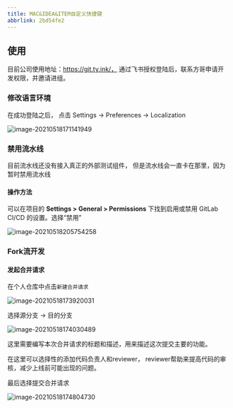 ```yaml
---
title: MAC&IDEA&ITEM自定义快捷键
abbrlink: 2bd54fe2
---
```



## 使用

目前公司使用地址：https://git.ty.ink/， 通过飞书授权登陆后，联系方哥申请开发权限，并邀请进组。 

### 修改语言环境

在成功登陆之后， 点击 Settings -> Preferences ->  Localization 

![image-20210518171141949](https://gitee.com/Goook/pictures/raw/master/uPic/image-20210518171141949.png)



### 禁用流水线

目前流水线还没有接入真正的外部测试组件， 但是流水线会一直卡在那里，因为暂时禁用流水线

#### 操作方法

可以在项目的 **Settings > General > Permissions** 下找到启用或禁用 GitLab CI/CD 的设置。选择“禁用”

![image-20210518205754258](https://gitee.com/Goook/pictures/raw/master/uPic/image-20210518205754258.png)

### Fork流开发

#### 发起合并请求

在个人仓库中点击`新建合并请求`

![image-20210518173920031](https://gitee.com/Goook/pictures/raw/master/uPic/image-20210518173920031.png)

选择源分支 -> 目的分支

![image-20210518174030489](https://gitee.com/Goook/pictures/raw/master/uPic/image-20210518174030489.png)

这里需要编写本次合并请求的标题和描述，用来描述这次提交主要的功能。  

在这里可以选择性的添加代码负责人和reviewer， reviewer帮助来提高代码的审核，减少上线前可能出现的问题。

最后选择提交合并请求

![image-20210518174804730](https://gitee.com/Goook/pictures/raw/master/uPic/image-20210518174804730.png)


